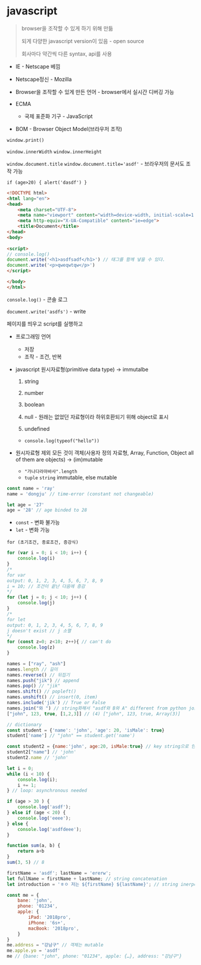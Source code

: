 # javascript

> browser을 조작할 수 있게 하기 위해 만듦
>
> 되게 다양한 javascript version이 있음 - open source
>
> 회사마다 약간씩 다른 syntax, api를 사용



* IE - Netscape 베낌
* Netscape정신 - Mozilla



* Browser을 조작할 수 있게 만든 언어 - browser에서 실시간 디버깅 가능



* ECMA
  * 국제 표준화 기구 - JavaScript



* BOM - Browser Object Model(브라우저 조작)

`window.print()`

`window.innerWidth` `window.innerHeight`

`window.document.title` `window.document.title='asdf'` - 브라우저의 문서도 조작 가능

`if (age>20) { alert('dasdf') }`



```html
<!DOCTYPE html>
<html lang="en">
<head>
    <meta charset="UTF-8">
    <meta name="viewport" content="width=device-width, initial-scale=1.0">
    <meta http-equiv="X-UA-Compatible" content="ie=edge">
    <title>Document</title>
</head>
<body>
    
<script>
// console.log()
document.write('<h1>asdfsadf</h1>') // 태그를 함께 넣을 수 있다.
document.write('<p>qweqwtqw</p>')
</script>

</body>
</html>
```

`console.log()` - 콘솔 로그

`document.write('asdfs')` - write

페이지를 띄우고 script를 실행하고



* 프로그래밍 언어
  * 저장
  * 조작 - 조건, 반복



* javascript 원시자료형(primitive data type) &rarr; immutalbe

    1. string

    2. number

    3. boolean

    4. null - 원래는 없었던 자료형이라 하위호환되기 위해 object로 표시

    5. undefined
    
    * `console.log(typeof("hello"))`

* 원시자료형 제외 모든 것이 객체(사용자 정의 자료형, Array, Function, Object all of them are objects) &rarr; (im)mutable
  * `"가나다라마바사".length`
  * `tuple` `string` immutable, else mutable



```js
const name = 'ray'
name = 'dongju' // time-error (constant not changeable)

let age = '27'
age = '28' // age binded to 28
```

* `const` - 변화 불가능
* `let` - 변화 가능



`for (초기조건, 종료조건, 증강식)`

```js
for (var i = 0; i < 10; i++) {
    console.log(i)
}
/*
for var
output: 0, 1, 2, 3, 4, 5, 6, 7, 8, 9
i = 10; // 조건이 끝난 다음에 증감
*/
for (let j = 0; j < 10; j++) {
    console.log(j)
}
/*
for let
output: 0, 1, 2, 3, 4, 5, 6, 7, 8, 9
j doesn't exist // j 소멸
*/
for (const z=0; z<10; z++){ // can't do
    console.log(z)
}
```



```js
names = ["ray", "ash"]
names.length // 길이
names.reverse() // 뒤집기
names.push("jik") // append
names.pop() // "jik"
names.shift() // popleft()
names.unshift() // insert(0, item)
names.include('jik') // True or False
names.join("와 ") // string화해서 "asdf와 B와 A" different from python join
["john", 123, true, [1,2,3]] // (4) ["john", 123, true, Array(3)]
```



```js
// dictionary
const student = {'name': 'john', 'age': 20, 'isMale': true}
student['name'] // "john" == student.get('name')

const student2 = {name:'john', age:20, isMale:true} // key string으로 안해도 됨
student2["name"] // 'john'
student2.name // 'john'
```



```js
let i = 0;
while (i < 10) {
    console.log(i);
    i += 1;
} // loop: asynchronous needed
```

```js
if (age > 30 ) {
    console.log('asdf');
} else if (age < 20) {
    console.log('eeee');
} else {
    console.log('asdfdeee');
}
```



```js
function sum(a, b) {
    return a+b
}
sum(3, 5) // 8
```

```js
firstName = 'asdf'; lastName = 'ererw';
let fullName = firstName + lastName; // string concatenation
let introduction = 'ㅎㅇ 저는 ${firstName} ${lastName}'; // string inerpolator
```



```js
const me = {
    bane: 'john',
    phone: '01234',
    apple: {
        iPad: '2018pro',
        iPhone: '6s+',
        macBook: '2018pro',
    }
}
me.address = "강남구" // 객체는 mutable
me.apple.yo = 'asdf'
me // {bane: "john", phone: "01234", apple: {…}, address: "강남구"}
```

